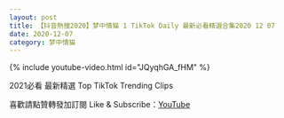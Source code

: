 ```yaml
---
layout: post
title: 【抖音熱搜2020】梦中情猫 1 TikTok Daily 最新必看精選合集2020 12 07
date: 2020-12-07
category: 梦中情猫
---
```


{% include youtube-video.html id="JQyqhGA_fHM" %}

2021必看 最新精選 Top TikTok Trending Clips

喜歡請點贊轉發加訂閱 Like & Subscribe：[YouTube](https://www.youtube.com/channel/UCAoR7VcanIPd04uEq_GIylA/videos)

